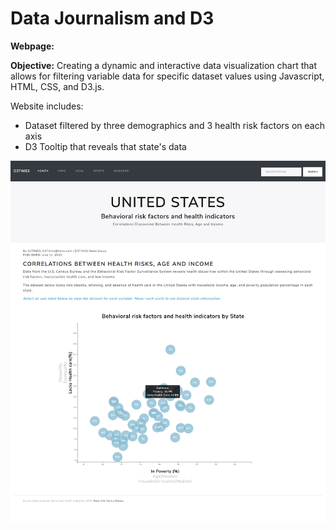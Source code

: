 # Data Journalism and D3

**Webpage:**


**Objective:** Creating a dynamic and interactive data visualization chart that allows for filtering variable data for specific dataset values using Javascript, HTML, CSS, and D3.js.

Website includes:
- Dataset filtered by three demographics and 3 health risk factors on each axis 
- D3 Tooltip that reveals that state's data

![](https://github.com/diannejardinez/D3-Challenge/blob/master/image/index.png)